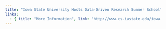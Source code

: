 ```yaml
---
title: "Iowa State University Hosts Data-Driven Research Summer School"
links:
  - { title: "More Information", link: "http://www.cs.iastate.edu/iowa-state-university-hosts-data-driven-research-summer-school" }
---
```

